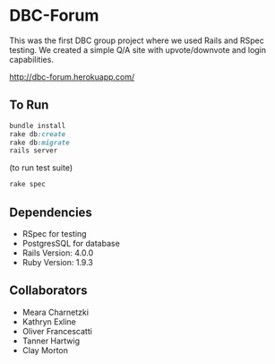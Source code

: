 DBC-Forum
=================
This was the first DBC group project where we used Rails and RSpec testing. We created a simple Q/A site with upvote/downvote and login capabilities.

http://dbc-forum.herokuapp.com/

To Run
-----------------
```ruby
bundle install
rake db:create
rake db:migrate
rails server
```
(to run test suite)
```ruby
rake spec 
```

Dependencies
-----------------
- RSpec for testing
- PostgresSQL for database
- Rails Version: 4.0.0
- Ruby Version: 1.9.3

Collaborators
-----------------
- Meara Charnetzki
- Kathryn Exline
- Oliver Francescatti
- Tanner Hartwig
- Clay Morton
